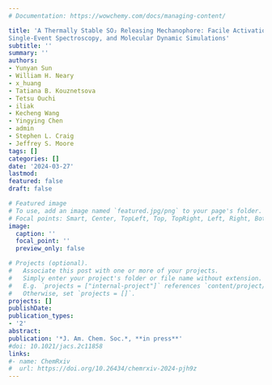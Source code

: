 ```yaml
---
# Documentation: https://wowchemy.com/docs/managing-content/

title: 'A Thermally Stable SO₂ Releasing Mechanophore: Facile Activation,
Single-Event Spectroscopy, and Molecular Dynamic Simulations'
subtitle: ''
summary: ''
authors:
- Yunyan Sun
- William H. Neary
- x_huang
- Tatiana B. Kouznetsova
- Tetsu Ouchi
- iliak
- Kecheng Wang
- Yingying Chen
- admin
- Stephen L. Craig
- Jeffrey S. Moore
tags: []
categories: []
date: '2024-03-27'
lastmod: 
featured: false
draft: false

# Featured image
# To use, add an image named `featured.jpg/png` to your page's folder.
# Focal points: Smart, Center, TopLeft, Top, TopRight, Left, Right, BottomLeft, Bottom, BottomRight.
image:
  caption: ''
  focal_point: ''
  preview_only: false

# Projects (optional).
#   Associate this post with one or more of your projects.
#   Simply enter your project's folder or file name without extension.
#   E.g. `projects = ["internal-project"]` references `content/project/deep-learning/index.md`.
#   Otherwise, set `projects = []`.
projects: []
publishDate: 
publication_types:
- '2'
abstract: 
publication: '*J. Am. Chem. Soc.*, **in press**'
#doi: 10.1021/jacs.2c11858
links:
#- name: ChemRxiv
#  url: https://doi.org/10.26434/chemrxiv-2024-pjh9z
---
```

